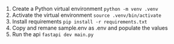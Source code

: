 1. Create a Python virtual environment
`python -m venv .venv`
2. Activate the virtual environment
`source .venv/bin/activate`
3. Install requirements
`pip install -r requirements.txt`
4. Copy and remane sample.env as .env and populate the values
5. Run the api
`fastapi dev main.py`